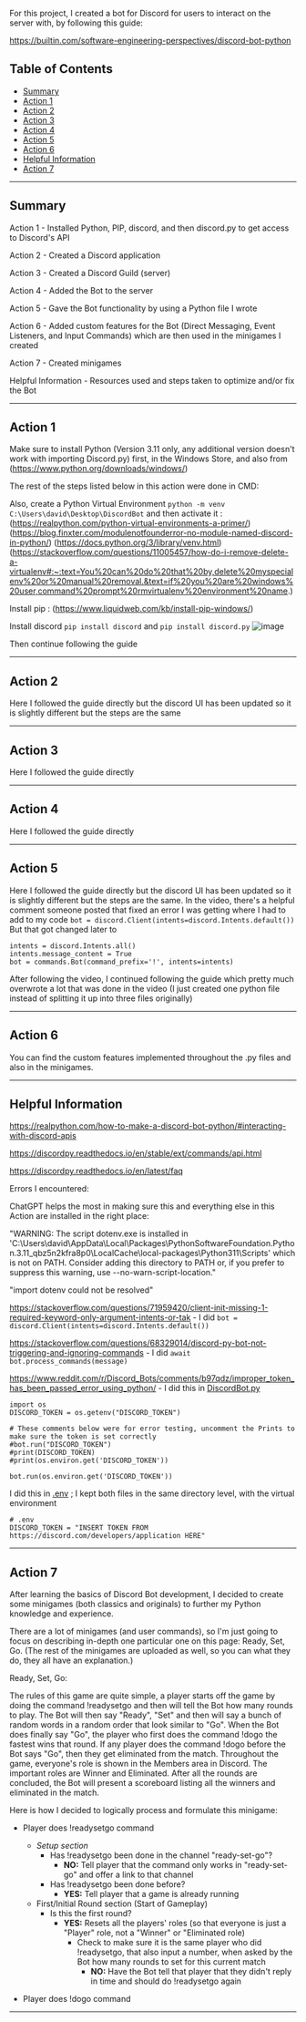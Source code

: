 For this project, I created a bot for Discord for users to interact on the server with, by following this guide: 

https://builtin.com/software-engineering-perspectives/discord-bot-python

## Table of Contents
- [Summary](#Summary)
- [Action 1](#Action-1)
- [Action 2](#Action-2)
- [Action 3](#Action-3)
- [Action 4](#Action-4)
- [Action 5](#Action-5)
- [Action 6](#Action-6)
- [Helpful Information](#Helpful-Information)
- [Action 7](#Action-7)
  
***
## Summary
Action 1 - Installed Python, PIP, discord, and then discord.py to get access to Discord's API

Action 2 - Created a Discord application

Action 3 - Created a Discord Guild (server)

Action 4 - Added the Bot to the server

Action 5 - Gave the Bot functionality by using a Python file I wrote

Action 6 - Added custom features for the Bot (Direct Messaging, Event Listeners, and Input Commands) which are then used in the minigames I created

Action 7 - Created minigames

Helpful Information - Resources used and steps taken to optimize and/or fix the Bot

***

## Action 1 
Make sure to install Python (Version 3.11 only, any additional version doesn't work with importing Discord.py) first, in the Windows Store, and also from (https://www.python.org/downloads/windows/)

The rest of the steps listed below in this action were done in CMD:


Also, create a Python Virtual Environment `python -m venv C:\Users\david\Desktop\DiscordBot` and then activate it : (https://realpython.com/python-virtual-environments-a-primer/)
(https://blog.finxter.com/modulenotfounderror-no-module-named-discord-in-python/)
(https://docs.python.org/3/library/venv.html)
(https://stackoverflow.com/questions/11005457/how-do-i-remove-delete-a-virtualenv#:~:text=You%20can%20do%20that%20by,delete%20myspecialenv%20or%20manual%20removal.&text=if%20you%20are%20windows%20user,command%20prompt%20rmvirtualenv%20environment%20name.)

Install pip : (https://www.liquidweb.com/kb/install-pip-windows/)

Install discord `pip install discord` and `pip install discord.py`
![image](https://github.com/StudentLoans999/Python/assets/77641113/30d062c8-236b-4827-8a0a-6dc64441261b)

Then continue following the guide
***
## Action 2
Here I followed the guide directly but the discord UI has been updated so it is slightly different but the steps are the same
***
## Action 3
Here I followed the guide directly
***
## Action 4
Here I followed the guide directly
***
## Action 5
Here I followed the guide directly but the discord UI has been updated so it is slightly different but the steps are the same. In the video, there's a helpful comment someone posted that fixed an error I was getting where I had to add to my code `bot = discord.Client(intents=discord.Intents.default())` But that got changed later to
```
intents = discord.Intents.all()
intents.message_content = True
bot = commands.Bot(command_prefix='!', intents=intents)
```

After following the video, I continued following the guide which pretty much overwrote a lot that was done in the video (I just created one python file instead of splitting it up into three files originally)
***
## Action 6
You can find the custom features implemented throughout the .py files and also in the minigames. 
***
## Helpful Information

https://realpython.com/how-to-make-a-discord-bot-python/#interacting-with-discord-apis

https://discordpy.readthedocs.io/en/stable/ext/commands/api.html

https://discordpy.readthedocs.io/en/latest/faq

Errors I encountered:

ChatGPT helps the most in making sure this and everything else in this Action are installed in the right place:

"WARNING: The script dotenv.exe is installed in 'C:\Users\david\AppData\Local\Packages\PythonSoftwareFoundation.Python.3.11_qbz5n2kfra8p0\LocalCache\local-packages\Python311\Scripts' which is not on PATH.
  Consider adding this directory to PATH or, if you prefer to suppress this warning, use --no-warn-script-location."
  
  "import dotenv could not be resolved"

https://stackoverflow.com/questions/71959420/client-init-missing-1-required-keyword-only-argument-intents-or-tak - I did `bot = discord.Client(intents=discord.Intents.default())`


https://stackoverflow.com/questions/68329014/discord-py-bot-not-triggering-and-ignoring-commands - I did `await bot.process_commands(message)`


https://www.reddit.com/r/Discord_Bots/comments/b97qdz/improper_token_has_been_passed_error_using_python/ - I did this in [DiscordBot.py](DiscordBot.py)
```
import os
DISCORD_TOKEN = os.getenv("DISCORD_TOKEN")

# These comments below were for error testing, uncomment the Prints to make sure the token is set correctly
#bot.run("DISCORD_TOKEN")
#print(DISCORD_TOKEN)
#print(os.environ.get('DISCORD_TOKEN'))

bot.run(os.environ.get('DISCORD_TOKEN'))
```

I did this in [.env](.env) ; I kept both files in the same directory level, with the virtual environment
```
# .env
DISCORD_TOKEN = "INSERT TOKEN FROM https://discord.com/developers/application HERE"
```
***
## Action 7
After learning the basics of Discord Bot development, I decided to create some minigames (both classics and originals) to further my Python knowledge and experience.

There are a lot of minigames (and user commands), so I'm just going to focus on describing in-depth one particular one on this page: Ready, Set, Go. (The rest of the minigames are uploaded as well, so you can what they do, they all have an explanation.)

Ready, Set, Go:

The rules of this game are quite simple, a player starts off the game by doing the command !readysetgo and then will tell the Bot how many rounds to play. The Bot will then say "Ready", "Set" and then will say a bunch of random words in a random order that look similar to "Go". When the Bot does finally say "Go", the player who first does the command !dogo the fastest wins that round. If any player does the command !dogo before the Bot says "Go", then they get eliminated from the match. Throughout the game, everyone's role is shown in the Members area in Discord. The important roles are Winner and Eliminated. After all the rounds are concluded, the Bot will present a scoreboard listing all the winners and eliminated in the match.

Here is how I decided to logically process and formulate this minigame:

+ Player does !readysetgo command 
  + _Setup section_
    + Has !readysetgo been done in the channel "ready-set-go"? 
      + **NO:** Tell player that the command only works in "ready-set-go" and offer a link to that channel  
    + Has !readysetgo been done before?
      + **YES:** Tell player that a game is already running 
  + First/Initial Round section (Start of Gameplay)
    + Is this the first round?
      + **YES:** Resets all the players' roles (so that everyone is just a "Player" role, not a "Winner" or "Eliminated role)
        + Check to make sure it is the same player who did !readysetgo, that also input a number, when asked by the Bot how many rounds to set for this current match
          + **NO:** Have the Bot tell that player that they didn't reply in time and should do !readysetgo again     

+ Player does !dogo command

***
